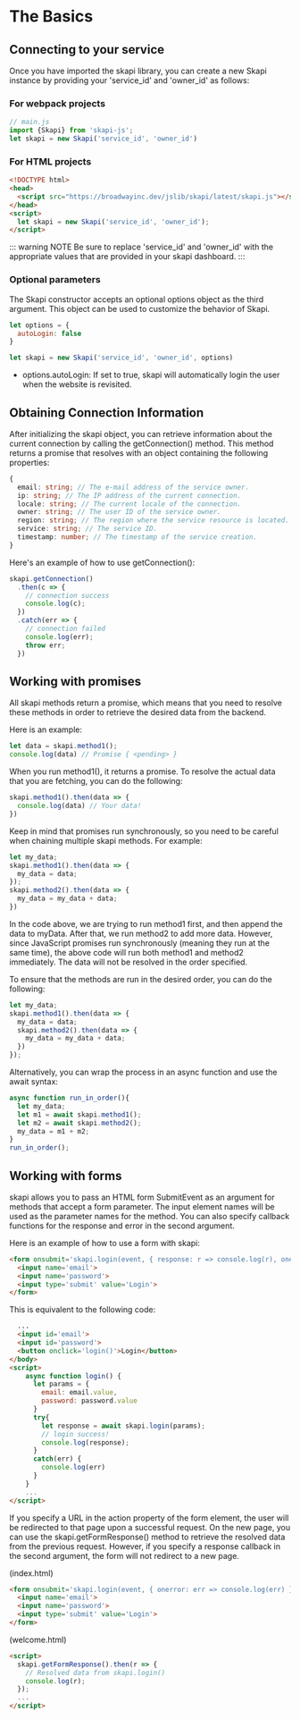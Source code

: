 # The Basics


## Connecting to your service

Once you have imported the skapi library, you can create a new Skapi instance by providing your 'service_id' and 'owner_id' as follows:

### For webpack projects
``` js
// main.js
import {Skapi} from 'skapi-js';
let skapi = new Skapi('service_id', 'owner_id')
```

### For HTML projects
``` html
<!DOCTYPE html>
<head>
  <script src="https://broadwayinc.dev/jslib/skapi/latest/skapi.js"></script>
</head>
<script>
  let skapi = new Skapi('service_id', 'owner_id');
</script>
```

::: warning NOTE
Be sure to replace 'service_id' and 'owner_id' with the appropriate values that are provided in your skapi dashboard.
:::

### Optional parameters
The Skapi constructor accepts an optional options object as the third argument. This object can be used to customize the behavior of Skapi.

```js
let options = {
  autoLogin: false
}

let skapi = new Skapi('service_id', 'owner_id', options)
```

- options.autoLogin:
  If set to true, skapi will automatically login the user when the website is revisited.
  

## Obtaining Connection Information

After initializing the skapi object, you can retrieve information about the current connection by calling the getConnection() method. This method returns a promise that resolves with an object containing the following properties:

``` ts
{
  email: string; // The e-mail address of the service owner.
  ip: string; // The IP address of the current connection.
  locale: string; // The current locale of the connection.
  owner: string; // The user ID of the service owner.
  region: string; // The region where the service resource is located.
  service: string; // The service ID.
  timestamp: number; // The timestamp of the service creation.
}
```

Here's an example of how to use getConnection():
``` js
skapi.getConnection()
  .then(c => {
    // connection success
    console.log(c);
  })
  .catch(err => {
    // connection failed
    console.log(err);
    throw err;
  })
```

## Working with promises

All skapi methods return a promise, which means that you need to resolve these methods in order to retrieve the desired data from the backend.

Here is an example:

``` js
let data = skapi.method1();
console.log(data) // Promise { <pending> }
```

When you run method1(), it returns a promise. To resolve the actual data that you are fetching, you can do the following:

``` js
skapi.method1().then(data => {
  console.log(data) // Your data!
})
```

Keep in mind that promises run synchronously, so you need to be careful when chaining multiple skapi methods. For example:

``` js
let my_data;
skapi.method1().then(data => {
  my_data = data;
});
skapi.method2().then(data => {
  my_data = my_data + data;
})
```

In the code above, we are trying to run method1 first, and then append the data to myData. After that, we run method2 to add more data. However, since JavaScript promises run synchronously (meaning they run at the same time), the above code will run both method1 and method2 immediately. The data will not be resolved in the order specified.

To ensure that the methods are run in the desired order, you can do the following:

``` js
let my_data;
skapi.method1().then(data => {
  my_data = data;
  skapi.method2().then(data => {
    my_data = my_data + data;
  })
});
```

Alternatively, you can wrap the process in an async function and use the await syntax:

``` js
async function run_in_order(){
  let my_data;
  let m1 = await skapi.method1();
  let m2 = await skapi.method2();
  my_data = m1 + m2;
}
run_in_order();
```

## Working with forms

skapi allows you to pass an HTML form SubmitEvent as an argument for methods that accept a form parameter. The input element names will be used as the parameter names for the method. You can also specify callback functions for the response and error in the second argument.

Here is an example of how to use a form with skapi:

``` html
<form onsubmit='skapi.login(event, { response: r => console.log(r), onerror: err => console.log(err) })'>
  <input name='email'>
  <input name='password'>
  <input type='submit' value='Login'>
</form>
```

This is equivalent to the following code:

``` html
  ...
  <input id='email'>
  <input id='password'>
  <button onclick='login()'>Login</button>
</body>
<script>
    async function login() {
      let params = {
        email: email.value,
        password: password.value
      }
      try{
        let response = await skapi.login(params);
        // login success!
        console.log(response);
      }
      catch(err) {
        console.log(err)
      }
    }
    ...
</script>
```

If you specify a URL in the action property of the form element, the user will be redirected to that page upon a successful request. On the new page, you can use the skapi.getFormResponse() method to retrieve the resolved data from the previous request. However, if you specify a response callback in the second argument, the form will not redirect to a new page.

(index.html)
``` html
<form onsubmit='skapi.login(event, { onerror: err => console.log(err) })' action='welcome.html'>
  <input name='email'>
  <input name='password'>
  <input type='submit' value='Login'>
</form>
```

(welcome.html)
``` html
<script>
  skapi.getFormResponse().then(r => {
    // Resolved data from skapi.login()
    console.log(r);
  });  
  ...
</script>
```